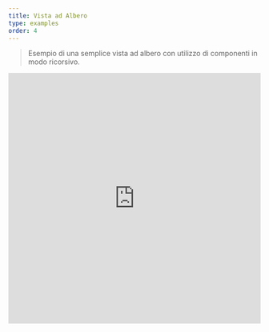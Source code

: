 ```yaml
---
title: Vista ad Albero
type: examples
order: 4
---
```


> Esempio di una semplice vista ad albero con utilizzo di componenti in modo ricorsivo.

<iframe width="100%" height="500" src="http://jsfiddle.net/yyx990803/u4n1m04q/embedded/result,html,js,css" allowfullscreen="allowfullscreen" frameborder="0"></iframe>
